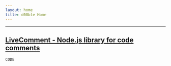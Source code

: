 ```yaml
---
layout: home
title: d08ble Home
---
```

---
[LiveComment - Node.js library for code comments](https://d08ble.github.com/livecomment)
---
```
CODE
```